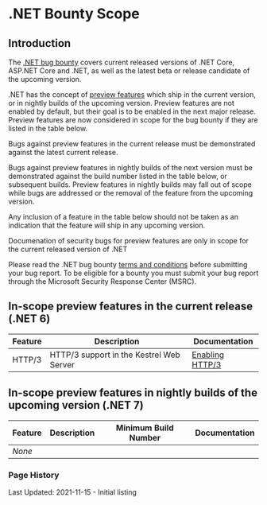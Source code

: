 # .NET Bounty Scope

## Introduction

The [.NET bug bounty](https://www.microsoft.com/en-us/msrc/bounty-dot-net-core) covers current released versions of .NET Core, ASP.NET Core and .NET, as well as the latest beta or release candidate of the upcoming version.

.NET has the concept of [preview features](https://github.com/dotnet/designs/blob/main/accepted/2021/preview-features/preview-features.md) which ship in the current version, or in nightly builds of the upcoming version. Preview features are not enabled by default, but their goal is to be enabled in the next major release. Preview features are now considered in scope for the bug bounty if they are listed in the table below.

Bugs against preview features in the current release must be demonstrated against the latest current release.

Bugs against preview features in nightly builds of the next version must be demonstrated against the build number listed in the table below, or subsequent builds. Preview features in nightly builds may fall out of scope while bugs are addressed or the removal of the feature from the upcoming version.

Any inclusion of a feature in the table below should not be taken as an indication that the feature will ship in any upcoming version.

Documenation of security bugs for preview features are only in scope for the current released version of .NET

Please read the .NET bug bounty [terms and conditions](https://www.microsoft.com/en-us/msrc/bounty-dot-net-core) before submitting your bug report. To be eligible for a bounty you must submit your bug report through the Microsoft Security Response Center (MSRC).

## In-scope preview features in the current release (.NET 6)

| Feature | Description | Documentation |
|---------|-------------|---------------|
| HTTP/3 | HTTP/3 support in the Kestrel Web Server | [Enabling HTTP/3](https://docs.microsoft.com/aspnet/core/fundamentals/servers/kestrel/http3?view=aspnetcore-6.0) |

## In-scope preview features in nightly builds of the upcoming version (.NET 7)

| Feature | Description | Minimum Build Number | Documentation |
|---------|-------------|----------------------|---------------|
| *None*  ||||

### Page History

Last Updated: 2021-11-15 - Initial listing
